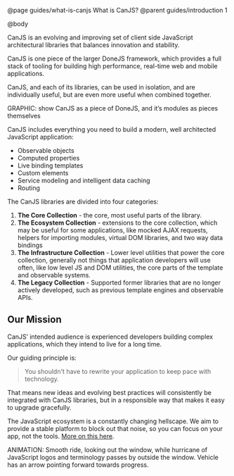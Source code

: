 @page guides/what-is-canjs What is CanJS?
@parent guides/introduction 1

@body

CanJS is an evolving and improving set of client side JavaScript architectural
libraries that balances innovation and stability.

CanJS is one piece of the larger DoneJS framework, which provides a full stack
of tooling for building high performance, real-time web and mobile
applications.

CanJS, and each of its libraries, can be used in isolation, and are
individually useful, but are even more useful when combined together.

GRAPHIC: show CanJS as a piece of DoneJS, and it’s modules as pieces themselves

CanJS includes everything you need to build a modern, well architected
JavaScript application:

- Observable objects
- Computed properties
- Live binding templates
- Custom elements
- Service modeling and intelligent data caching
- Routing

The CanJS libraries are divided into four categories:

1. __The Core Collection__ - the core, most useful parts of the library.
2. __The Ecosystem Collection__ - extensions to the core collection, which may
be useful for some applications, like mocked AJAX requests, helpers for
importing modules, virtual DOM libraries, and two way data bindings
3. __The Infrastructure Collection__ - Lower level utilities that power the
core collection, generally not things that application developers will use
often, like low level JS and DOM utilities, the core parts of the template and
observable systems.
4. __The Legacy Collection__ - Supported former libraries that are no longer
actively developed, such as previous template engines and observable APIs.

## Our Mission

CanJS’ intended audience is experienced developers building complex
applications, which they intend to live for a long time.

Our guiding principle is:

> You shouldn't have to rewrite your application to keep pace with technology.

That means new ideas and evolving best practices will consistently be
integrated with CanJS libraries, but in a responsible way that makes it easy to
upgrade gracefully.

The JavaScript ecosystem is a constantly changing hellscape. We aim to provide
a stable platform to block out that noise, so you can focus on your app, not
the tools. [More on this here](why-canjs/business-advantages).

ANIMATION: Smooth ride, looking out the window, while hurricane of JavaScript
logos and terminology passes by outside the window. Vehicle has an arrow
pointing forward towards progress.
